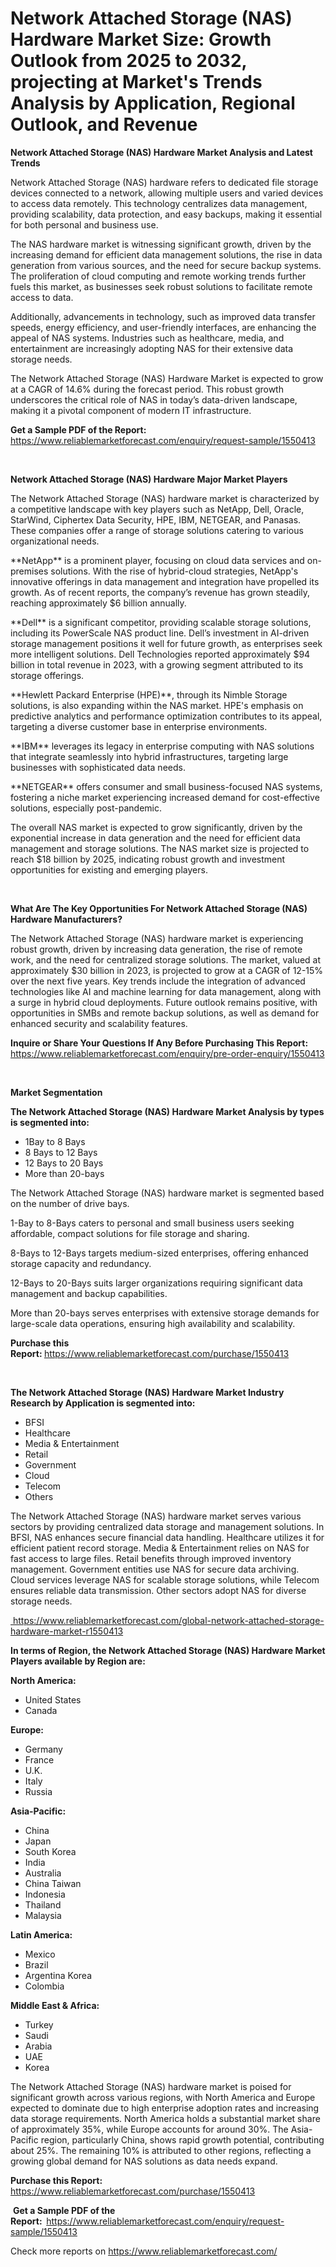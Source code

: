 <p><h1>Network Attached Storage (NAS) Hardware Market Size: Growth Outlook from 2025 to 2032, projecting at Market's Trends Analysis by Application, Regional Outlook, and Revenue</h1></p><p><strong>Network Attached Storage (NAS) Hardware Market Analysis and Latest Trends</strong></p>
<p><p>Network Attached Storage (NAS) hardware refers to dedicated file storage devices connected to a network, allowing multiple users and varied devices to access data remotely. This technology centralizes data management, providing scalability, data protection, and easy backups, making it essential for both personal and business use.</p><p>The NAS hardware market is witnessing significant growth, driven by the increasing demand for efficient data management solutions, the rise in data generation from various sources, and the need for secure backup systems. The proliferation of cloud computing and remote working trends further fuels this market, as businesses seek robust solutions to facilitate remote access to data.</p><p>Additionally, advancements in technology, such as improved data transfer speeds, energy efficiency, and user-friendly interfaces, are enhancing the appeal of NAS systems. Industries such as healthcare, media, and entertainment are increasingly adopting NAS for their extensive data storage needs.</p><p>The Network Attached Storage (NAS) Hardware Market is expected to grow at a CAGR of 14.6% during the forecast period. This robust growth underscores the critical role of NAS in today’s data-driven landscape, making it a pivotal component of modern IT infrastructure.</p></p>
<p><strong>Get a Sample PDF of the Report:&nbsp;</strong> <a href="https://www.reliablemarketforecast.com/enquiry/request-sample/1550413?utm_campaign=2279&utm_medium=2&utm_source=Github&utm_content=ia&utm_term=27022025&utm_id=network-attached-storage-nas-hardware">https://www.reliablemarketforecast.com/enquiry/request-sample/1550413</a></p>
<p>&nbsp;</p>
<p><strong>Network Attached Storage (NAS) Hardware Major Market Players</strong></p>
<p><p>The Network Attached Storage (NAS) hardware market is characterized by a competitive landscape with key players such as NetApp, Dell, Oracle, StarWind, Ciphertex Data Security, HPE, IBM, NETGEAR, and Panasas. These companies offer a range of storage solutions catering to various organizational needs.</p><p>**NetApp** is a prominent player, focusing on cloud data services and on-premises solutions. With the rise of hybrid-cloud strategies, NetApp's innovative offerings in data management and integration have propelled its growth. As of recent reports, the company’s revenue has grown steadily, reaching approximately $6 billion annually. </p><p>**Dell** is a significant competitor, providing scalable storage solutions, including its PowerScale NAS product line. Dell’s investment in AI-driven storage management positions it well for future growth, as enterprises seek more intelligent solutions. Dell Technologies reported approximately $94 billion in total revenue in 2023, with a growing segment attributed to its storage offerings.</p><p>**Hewlett Packard Enterprise (HPE)**, through its Nimble Storage solutions, is also expanding within the NAS market. HPE's emphasis on predictive analytics and performance optimization contributes to its appeal, targeting a diverse customer base in enterprise environments.</p><p>**IBM** leverages its legacy in enterprise computing with NAS solutions that integrate seamlessly into hybrid infrastructures, targeting large businesses with sophisticated data needs. </p><p>**NETGEAR** offers consumer and small business-focused NAS systems, fostering a niche market experiencing increased demand for cost-effective solutions, especially post-pandemic.</p><p>The overall NAS market is expected to grow significantly, driven by the exponential increase in data generation and the need for efficient data management and storage solutions. The NAS market size is projected to reach $18 billion by 2025, indicating robust growth and investment opportunities for existing and emerging players.</p></p>
<p>&nbsp;</p>
<p><strong>What Are The Key Opportunities For Network Attached Storage (NAS) Hardware Manufacturers?</strong></p>
<p><p>The Network Attached Storage (NAS) hardware market is experiencing robust growth, driven by increasing data generation, the rise of remote work, and the need for centralized storage solutions. The market, valued at approximately $30 billion in 2023, is projected to grow at a CAGR of 12-15% over the next five years. Key trends include the integration of advanced technologies like AI and machine learning for data management, along with a surge in hybrid cloud deployments. Future outlook remains positive, with opportunities in SMBs and remote backup solutions, as well as demand for enhanced security and scalability features.</p></p>
<p><strong>Inquire or Share Your Questions If Any Before Purchasing This Report:</strong> <a href="https://www.reliablemarketforecast.com/enquiry/pre-order-enquiry/1550413?utm_campaign=2279&utm_medium=2&utm_source=Github&utm_content=ia&utm_term=27022025&utm_id=network-attached-storage-nas-hardware">https://www.reliablemarketforecast.com/enquiry/pre-order-enquiry/1550413</a></p>
<p>&nbsp;</p>
<p><strong>Market Segmentation</strong></p>
<p><strong>The Network Attached Storage (NAS) Hardware Market Analysis by types is segmented into:</strong></p>
<p><ul><li>1Bay to 8 Bays</li><li>8 Bays to 12 Bays</li><li>12 Bays to 20 Bays</li><li>More than 20-bays</li></ul></p>
<p><p>The Network Attached Storage (NAS) hardware market is segmented based on the number of drive bays. </p><p>1-Bay to 8-Bays caters to personal and small business users seeking affordable, compact solutions for file storage and sharing. </p><p>8-Bays to 12-Bays targets medium-sized enterprises, offering enhanced storage capacity and redundancy. </p><p>12-Bays to 20-Bays suits larger organizations requiring significant data management and backup capabilities. </p><p>More than 20-bays serves enterprises with extensive storage demands for large-scale data operations, ensuring high availability and scalability.</p></p>
<p><strong>Purchase this Report:&nbsp;</strong><a href="https://www.reliablemarketforecast.com/purchase/1550413?utm_campaign=2279&utm_medium=2&utm_source=Github&utm_content=ia&utm_term=27022025&utm_id=network-attached-storage-nas-hardware">https://www.reliablemarketforecast.com/purchase/1550413</a></p>
<p>&nbsp;</p>
<p><strong>The Network Attached Storage (NAS) Hardware Market Industry Research by Application is segmented into:</strong></p>
<p><ul><li>BFSI</li><li>Healthcare</li><li>Media & Entertainment</li><li>Retail</li><li>Government</li><li>Cloud</li><li>Telecom</li><li>Others</li></ul></p>
<p><p>The Network Attached Storage (NAS) hardware market serves various sectors by providing centralized data storage and management solutions. In BFSI, NAS enhances secure financial data handling. Healthcare utilizes it for efficient patient record storage. Media & Entertainment relies on NAS for fast access to large files. Retail benefits through improved inventory management. Government entities use NAS for secure data archiving. Cloud services leverage NAS for scalable storage solutions, while Telecom ensures reliable data transmission. Other sectors adopt NAS for diverse storage needs.</p></p>
<p><a href="https://www.reliablemarketforecast.com/global-network-attached-storage-hardware-market-r1550413?utm_campaign=2279&utm_medium=2&utm_source=Github&utm_content=ia&utm_term=27022025&utm_id=network-attached-storage-nas-hardware">&nbsp;https://www.reliablemarketforecast.com/global-network-attached-storage-hardware-market-r1550413</a></p>
<p><strong>In terms of Region, the Network Attached Storage (NAS) Hardware Market Players available by Region are:</strong></p>
<p>
    <p> <strong> North America: </strong>
        <ul>
            <li>United States</li>
            <li>Canada</li>
        </ul>
        </p> 
    <p> <strong> Europe: </strong>
        <ul>
            <li>Germany</li>
            <li>France</li>
            <li>U.K.</li>
            <li>Italy</li>
            <li>Russia</li>
        </ul>
        </p> 
    <p> <strong> Asia-Pacific: </strong>
        <ul>
            <li>China</li>
            <li>Japan</li>
            <li>South Korea</li>
            <li>India</li>
            <li>Australia</li>
            <li>China Taiwan</li>
            <li>Indonesia</li>
            <li>Thailand</li>
            <li>Malaysia</li>
        </ul>
        </p> 
    <p> <strong> Latin America: </strong>
        <ul>
            <li>Mexico</li>
            <li>Brazil</li>
            <li>Argentina Korea</li>
            <li>Colombia</li>
        </ul>
        </p> 
    <p> <strong> Middle East & Africa: </strong>
        <ul>
            <li>Turkey</li>
            <li>Saudi</li>
            <li>Arabia</li>
            <li>UAE</li>
            <li>Korea</li>
        </ul>
    </p>
    </p>
<p><p>The Network Attached Storage (NAS) hardware market is poised for significant growth across various regions, with North America and Europe expected to dominate due to high enterprise adoption rates and increasing data storage requirements. North America holds a substantial market share of approximately 35%, while Europe accounts for around 30%. The Asia-Pacific region, particularly China, shows rapid growth potential, contributing about 25%. The remaining 10% is attributed to other regions, reflecting a growing global demand for NAS solutions as data needs expand.</p></p>
<p><strong>Purchase this Report: </strong><a href="https://www.reliablemarketforecast.com/purchase/1550413?utm_campaign=2279&utm_medium=2&utm_source=Github&utm_content=ia&utm_term=27022025&utm_id=network-attached-storage-nas-hardware">https://www.reliablemarketforecast.com/purchase/1550413</a></p>
<p>&nbsp;<strong>Get a Sample PDF of the Report:&nbsp;&nbsp;</strong><a href="https://www.reliablemarketforecast.com/enquiry/request-sample/1550413?utm_campaign=2279&utm_medium=2&utm_source=Github&utm_content=ia&utm_term=27022025&utm_id=network-attached-storage-nas-hardware">https://www.reliablemarketforecast.com/enquiry/request-sample/1550413</a></p>
<p><strong></strong></p>
<p>Check more reports on <a href="https://www.reliablemarketforecast.com/?utm_campaign=2279&utm_medium=2&utm_source=Github&utm_content=ia&utm_term=27022025&utm_id=network-attached-storage-nas-hardware">https://www.reliablemarketforecast.com/</a></p>